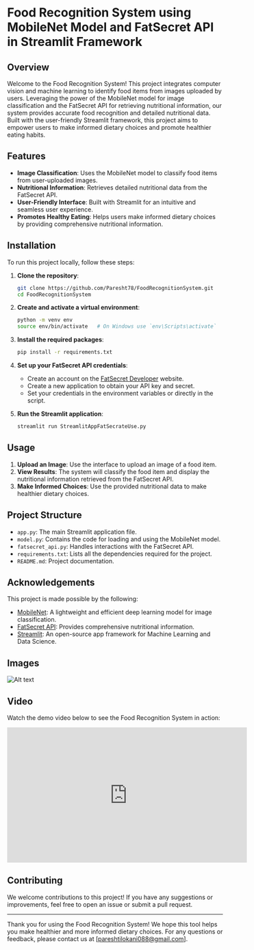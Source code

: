 # Food Recognition System using MobileNet Model and FatSecret API in Streamlit Framework

## Overview

Welcome to the Food Recognition System! This project integrates computer vision and machine learning to identify food items from images uploaded by users. Leveraging the power of the MobileNet model for image classification and the FatSecret API for retrieving nutritional information, our system provides accurate food recognition and detailed nutritional data. Built with the user-friendly Streamlit framework, this project aims to empower users to make informed dietary choices and promote healthier eating habits.

## Features

- **Image Classification**: Uses the MobileNet model to classify food items from user-uploaded images.
- **Nutritional Information**: Retrieves detailed nutritional data from the FatSecret API.
- **User-Friendly Interface**: Built with Streamlit for an intuitive and seamless user experience.
- **Promotes Healthy Eating**: Helps users make informed dietary choices by providing comprehensive nutritional information.

## Installation

To run this project locally, follow these steps:

1. **Clone the repository**:
    ```bash
    git clone https://github.com/Paresht78/FoodRecognitionSystem.git
    cd FoodRecognitionSystem
    ```

2. **Create and activate a virtual environment**:
    ```bash
    python -m venv env
    source env/bin/activate   # On Windows use `env\Scripts\activate`
    ```

3. **Install the required packages**:
    ```bash
    pip install -r requirements.txt
    ```

4. **Set up your FatSecret API credentials**:
    - Create an account on the [FatSecret Developer](https://platform.fatsecret.com/) website.
    - Create a new application to obtain your API key and secret.
    - Set your credentials in the environment variables or directly in the script.

5. **Run the Streamlit application**:
    ```bash
    streamlit run StreamlitAppFatSecrateUse.py
    ```

## Usage

1. **Upload an Image**: Use the interface to upload an image of a food item.
2. **View Results**: The system will classify the food item and display the nutritional information retrieved from the FatSecret API.
3. **Make Informed Choices**: Use the provided nutritional data to make healthier dietary choices.

## Project Structure

- `app.py`: The main Streamlit application file.
- `model.py`: Contains the code for loading and using the MobileNet model.
- `fatsecret_api.py`: Handles interactions with the FatSecret API.
- `requirements.txt`: Lists all the dependencies required for the project.
- `README.md`: Project documentation.

## Acknowledgements

This project is made possible by the following:

- [MobileNet](https://builtin.com/machine-learning/mobilenet): A lightweight and efficient deep learning model for image classification.
- [FatSecret API](https://platform.fatsecret.com/): Provides comprehensive nutritional information.
- [Streamlit](https://streamlit.io/): An open-source app framework for Machine Learning and Data Science.

## Images

![Alt text](image_url)

## Video

Watch the demo video below to see the Food Recognition System in action:

<div align="center">
  <iframe width="560" height="315" src="https://www.youtube.com/embed/your_video_id" frameborder="0" allowfullscreen></iframe>
</div>


## Contributing

We welcome contributions to this project! If you have any suggestions or improvements, feel free to open an issue or submit a pull request.

---

Thank you for using the Food Recognition System! We hope this tool helps you make healthier and more informed dietary choices. For any questions or feedback, please contact us at [pareshtilokani088@gmail.com].
